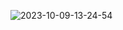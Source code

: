 ![2023-10-09-13-24-54](https://cdn.jsdelivr.net/gh/pleb631/ImgManager@main/img/2023-10-09-13-24-54.png)
